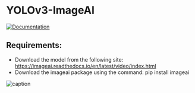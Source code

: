 # YOLOv3-ImageAI

[![Documentation](https://img.shields.io/badge/YOLOve%20ImageAI-documentation-brightgreen.svg?longCache=true)](https://imageai.readthedocs.io/en/latest/video/index.html)

## Requirements:
- Download the model from the following site:
https://imageai.readthedocs.io/en/latest/video/index.html
- Download the imageai package using the command: pip install imageai


![caption](https://media.giphy.com/media/ZYGWPZkCAwypswYq5V/giphy.gif)


